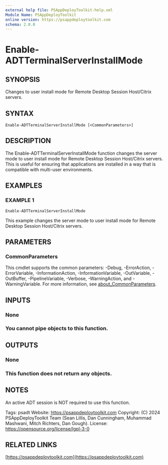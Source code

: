 ```yaml
---
external help file: PSAppDeployToolkit-help.xml
Module Name: PSAppDeployToolkit
online version: https://psappdeploytoolkit.com
schema: 2.0.0
---
```


# Enable-ADTTerminalServerInstallMode

## SYNOPSIS
Changes to user install mode for Remote Desktop Session Host/Citrix servers.

## SYNTAX

```
Enable-ADTTerminalServerInstallMode [<CommonParameters>]
```

## DESCRIPTION
The Enable-ADTTerminalServerInstallMode function changes the server mode to user install mode for Remote Desktop Session Host/Citrix servers.
This is useful for ensuring that applications are installed in a way that is compatible with multi-user environments.

## EXAMPLES

### EXAMPLE 1
```
Enable-ADTTerminalServerInstallMode
```

This example changes the server mode to user install mode for Remote Desktop Session Host/Citrix servers.

## PARAMETERS

### CommonParameters
This cmdlet supports the common parameters: -Debug, -ErrorAction, -ErrorVariable, -InformationAction, -InformationVariable, -OutVariable, -OutBuffer, -PipelineVariable, -Verbose, -WarningAction, and -WarningVariable. For more information, see [about_CommonParameters](http://go.microsoft.com/fwlink/?LinkID=113216).

## INPUTS

### None
### You cannot pipe objects to this function.
## OUTPUTS

### None
### This function does not return any objects.
## NOTES
An active ADT session is NOT required to use this function.

Tags: psadt
Website: https://psappdeploytoolkit.com
Copyright: (C) 2024 PSAppDeployToolkit Team (Sean Lillis, Dan Cunningham, Muhammad Mashwani, Mitch Richters, Dan Gough).
License: https://opensource.org/license/lgpl-3-0

## RELATED LINKS

[https://psappdeploytoolkit.com](https://psappdeploytoolkit.com)
